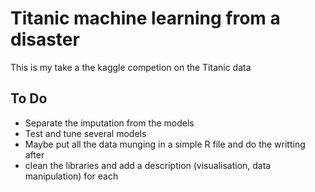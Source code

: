 # Titanic machine learning from a disaster

This is my take a the kaggle competion on the Titanic data

## To Do

* Separate the imputation from the models
* Test and tune several models
* Maybe put all the data munging in a simple R file and do the writting after
* clean the libraries and add a description (visualisation, data manipulation)
for each
